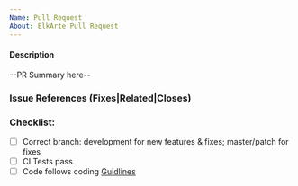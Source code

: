 ```yaml
---
Name: Pull Request
About: ElkArte Pull Request
---
```


#### Description
--PR Summary here--

### Issue References (Fixes|Related|Closes)

### Checklist:
- [ ] Correct branch: development for new features & fixes; master/patch for fixes
- [ ] CI Tests pass
- [ ] Code follows coding [Guidlines](https://github.com/elkarte/Elkarte/wiki/Tech-Home)
